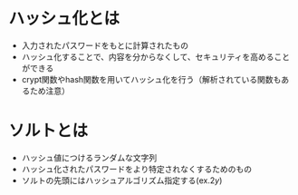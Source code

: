 # ハッシュ化とは
- 入力されたパスワードをもとに計算されたもの
- ハッシュ化することで、内容を分からなくして、セキュリティを高めることができる
- crypt関数やhash関数を用いてハッシュ化を行う（解析されている関数もあるため注意）


# ソルトとは
- ハッシュ値につけるランダムな文字列
- ハッシュ化されたパスワードをより特定されなくするためのもの
- ソルトの先頭にはハッシュアルゴリズム指定する(ex.$2y$)

